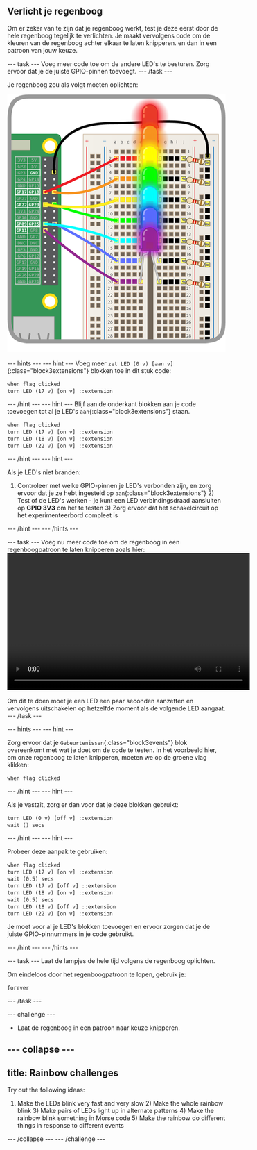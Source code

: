## Verlicht je regenboog

Om er zeker van te zijn dat je regenboog werkt, test je deze eerst door de hele regenboog tegelijk te verlichten. Je maakt vervolgens code om de kleuren van de regenboog achter elkaar te laten knipperen. en dan in een patroon van jouw keuze.

\--- task \--- Voeg meer code toe om de andere LED's te besturen. Zorg ervoor dat je de juiste GPIO-pinnen toevoegt. \--- /task \---

Je regenboog zou als volgt moeten oplichten:

![Regenboog verlicht](images/rainbowlit.png)

\--- hints \--- \--- hint \--- Voeg meer `zet LED (0 v) [aan v]`{:class="block3extensions"} blokken toe in dit stuk code:

```blocks3
when flag clicked
turn LED (17 v) [on v] ::extension
```

\--- /hint \--- \--- hint \--- Blijf aan de onderkant blokken aan je code toevoegen tot al je LED's `aan`{:class="block3extensions"} staan.

```blocks3
when flag clicked
turn LED (17 v) [on v] ::extension
turn LED (18 v) [on v] ::extension
turn LED (22 v) [on v] ::extension
```

\--- /hint \--- \--- hint \---

Als je LED's niet branden:

1) Controleer met welke GPIO-pinnen je LED's verbonden zijn, en zorg ervoor dat je ze hebt ingesteld op `aan`{:class="block3extensions"} 2) Test of de LED's werken - je kunt een LED verbindingsdraad aansluiten op **GPIO 3V3** om het te testen 3) Zorg ervoor dat het schakelcircuit op het experimenteerbord compleet is

\--- /hint \--- \--- /hints \---

\--- task \--- Voeg nu meer code toe om de regenboog in een regenboogpatroon te laten knipperen zoals hier:<video width="560" height="315" controls> <source src="resources/Scratch-GPIO-Pathways-5.mp4" type="video/mp4"> Je browser ondersteunt de video-tag niet, dus probeer Firefox of Chrome. </video> 

Om dit te doen moet je een LED een paar seconden aanzetten en vervolgens uitschakelen op hetzelfde moment als de volgende LED aangaat. \--- /task \---

\--- hints \--- \--- hint \---

Zorg ervoor dat je `Gebeurtenissen`{:class="block3events"} blok overeenkomt met wat je doet om de code te testen. In het voorbeeld hier, om onze regenboog te laten knipperen, moeten we op de groene vlag klikken:

```blocks3
when flag clicked
```

\--- /hint \--- \--- hint \---

Als je vastzit, zorg er dan voor dat je deze blokken gebruikt:

```blocks3
turn LED (0 v) [off v] ::extension
wait () secs
```

\--- /hint \--- \--- hint \---

Probeer deze aanpak te gebruiken:

```blocks3
when flag clicked
turn LED (17 v) [on v] ::extension
wait (0.5) secs
turn LED (17 v) [off v] ::extension
turn LED (18 v) [on v] ::extension
wait (0.5) secs
turn LED (18 v) [off v] ::extension
turn LED (22 v) [on v] ::extension
```

Je moet voor al je LED's blokken toevoegen en ervoor zorgen dat je de juiste GPIO-pinnummers in je code gebruikt.

\--- /hint \--- \--- /hints \---

\--- task \--- Laat de lampjes de hele tijd volgens de regenboog oplichten.

Om eindeloos door het regenboogpatroon te lopen, gebruik je:

```blocks3
forever
```

\--- /task \---

\--- challenge \---

+ Laat de regenboog in een patroon naar keuze knipperen.

## \--- collapse \---

## title: Rainbow challenges

Try out the following ideas:

1) Make the LEDs blink very fast and very slow 2) Make the whole rainbow blink 3) Make pairs of LEDs light up in alternate patterns 4) Make the rainbow blink something in Morse code 5) Make the rainbow do different things in response to different events

\--- /collapse \--- \--- /challenge \---